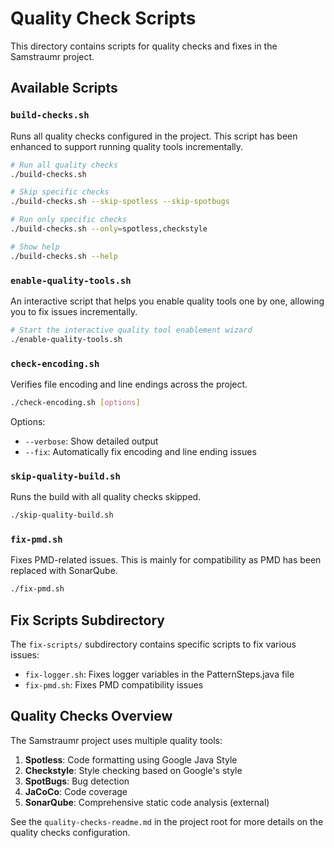 <!-- 
Copyright (c) 2025 [Eric C. Mumford (@heymumford)](https://github.com/heymumford), Gemini Deep Research, Claude 3.7.
-->

# Quality Check Scripts

This directory contains scripts for quality checks and fixes in the Samstraumr project.

## Available Scripts

### `build-checks.sh`

Runs all quality checks configured in the project. This script has been enhanced to support running quality tools incrementally.

```bash
# Run all quality checks
./build-checks.sh

# Skip specific checks
./build-checks.sh --skip-spotless --skip-spotbugs

# Run only specific checks
./build-checks.sh --only=spotless,checkstyle

# Show help
./build-checks.sh --help
```

### `enable-quality-tools.sh`

An interactive script that helps you enable quality tools one by one, allowing you to fix issues incrementally.

```bash
# Start the interactive quality tool enablement wizard
./enable-quality-tools.sh
```

### `check-encoding.sh`

Verifies file encoding and line endings across the project.

```bash
./check-encoding.sh [options]
```

Options:
- `--verbose`: Show detailed output
- `--fix`: Automatically fix encoding and line ending issues

### `skip-quality-build.sh`

Runs the build with all quality checks skipped.

```bash
./skip-quality-build.sh
```

### `fix-pmd.sh`

Fixes PMD-related issues. This is mainly for compatibility as PMD has been replaced with SonarQube.

```bash
./fix-pmd.sh
```

## Fix Scripts Subdirectory

The `fix-scripts/` subdirectory contains specific scripts to fix various issues:

- `fix-logger.sh`: Fixes logger variables in the PatternSteps.java file
- `fix-pmd.sh`: Fixes PMD compatibility issues

## Quality Checks Overview

The Samstraumr project uses multiple quality tools:

1. **Spotless**: Code formatting using Google Java Style
2. **Checkstyle**: Style checking based on Google's style
3. **SpotBugs**: Bug detection
4. **JaCoCo**: Code coverage
5. **SonarQube**: Comprehensive static code analysis (external)

See the `quality-checks-readme.md` in the project root for more details on the quality checks configuration.
